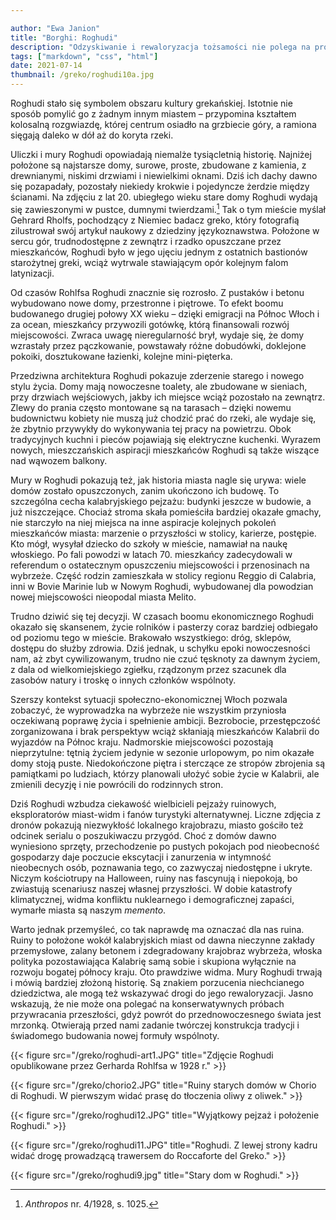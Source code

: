 ```yaml
---

author: "Ewa Janion"
title: "Borghi: Roghudi"
description: "Odzyskiwanie i rewaloryzacja tożsamości nie polega na próbach przywracania przeszłości, ale na twórczej konstrukcji tradycji i budowaniu nowej formuły wspólnoty. "
tags: ["markdown", "css", "html"]
date: 2021-07-14
thumbnail: /greko/roghudi10a.jpg
---
```


Roghudi stało się symbolem obszaru kultury grekańskiej. Istotnie nie sposób pomylić go z żadnym innym miastem – przypomina kształtem kolosalną rozgwiazdę, której centrum osiadło na grzbiecie góry, a ramiona sięgają daleko w dół aż do koryta rzeki.

Uliczki i mury Roghudi opowiadają niemalże tysiącletnią historię. Najniżej położone są najstarsze domy, surowe, proste, zbudowane z kamienia, z drewnianymi, niskimi drzwiami i niewielkimi oknami. Dziś ich dachy dawno się pozapadały, pozostały niekiedy krokwie i pojedyncze żerdzie między ścianami. Na zdjęciu z lat 20. ubiegłego wieku stare domy Roghudi wydają się zawieszonymi w pustce, dumnymi twierdzami.[^1] Tak o tym mieście myślał Gehrard Rholfs, pochodzący z Niemiec badacz greko, który fotografią zilustrował swój artykuł naukowy z dziedziny językoznawstwa. Położone w sercu gór, trudnodostępne z zewnątrz i rzadko opuszczane przez mieszkańców, Roghudi było w jego ujęciu jednym z ostatnich bastionów starożytnej greki, wciąż wytrwale stawiającym opór kolejnym falom latynizacji. 

Od czasów Rohlfsa Roghudi znacznie się rozrosło. Z pustaków i betonu wybudowano nowe domy, przestronne i piętrowe. To efekt boomu budowanego drugiej połowy XX wieku – dzięki emigracji na Północ Włoch i za ocean, mieszkańcy przywozili gotówkę, którą finansowali rozwój miejscowości. Zwraca uwagę nieregularność brył, wydaje się, że domy wzrastały przez pączkowanie, powstawały różne dobudówki, doklejone pokoiki, dosztukowane łazienki, kolejne mini-pięterka. 

Przedziwna architektura Roghudi pokazuje zderzenie starego i nowego stylu życia. Domy mają nowoczesne toalety, ale zbudowane w sieniach, przy drzwiach wejściowych, jakby ich miejsce wciąż pozostało na zewnątrz. Zlewy do prania często montowane są na tarasach – dzięki nowemu budownictwu kobiety nie muszą już chodzić prać do rzeki, ale wydaje się, że zbytnio przywykły do wykonywania tej pracy na powietrzu. Obok tradycyjnych kuchni i pieców pojawiają się elektryczne kuchenki. Wyrazem nowych, mieszczańskich aspiracji mieszkańców Roghudi są także wiszące nad wąwozem balkony.

Mury w Roghudi pokazują też, jak historia miasta nagle się urywa: wiele domów zostało opuszczonych, zanim ukończono ich budowę. To szczególna cecha kalabryjskiego pejzażu: budynki jeszcze w budowie, a już niszczejące. Chociaż stroma skała pomieściła bardziej okazałe gmachy, nie starczyło na niej miejsca na inne aspiracje kolejnych pokoleń mieszkańców miasta: marzenie o przyszłości w stolicy, karierze, postępie. Kto mógł, wysyłał dziecko do szkoły w mieście, namawiał na naukę włoskiego.  Po fali powodzi w latach 70. mieszkańcy zadecydowali w referendum o ostatecznym opuszczeniu miejscowości i przenosinach na wybrzeże. Część rodzin zamieszkała w stolicy regionu Reggio di Calabria, inni w Bovie Marinie lub w Nowym Roghudi, wybudowanej dla powodzian nowej miejscowości nieopodal miasta Melito. 

Trudno dziwić się tej decyzji. W czasach boomu ekonomicznego Roghudi okazało się skansenem, życie rolników i pasterzy coraz bardziej odbiegało od poziomu tego w mieście. Brakowało wszystkiego: dróg, sklepów, dostępu do służby zdrowia. Dziś jednak, u schyłku epoki nowoczesności nam, aż zbyt cywilizowanym, trudno nie czuć tęsknoty za dawnym życiem, z dala od wielkomiejskiego zgiełku, rządzonym przez szacunek dla zasobów natury i troskę o innych członków wspólnoty. 

Szerszy kontekst sytuacji społeczno-ekonomicznej Włoch pozwala zobaczyć, że wyprowadzka na wybrzeże nie wszystkim przyniosła oczekiwaną poprawę życia i spełnienie ambicji. Bezrobocie, przestępczość zorganizowana i brak perspektyw wciąż skłaniają mieszkańców Kalabrii do wyjazdów na Północ kraju. Nadmorskie miejscowości pozostają nieprzytulne: tętnią życiem jedynie w sezonie urlopowym, po nim okazałe domy stoją puste. Niedokończone piętra i sterczące ze stropów zbrojenia są pamiątkami po ludziach, którzy planowali ułożyć sobie życie w Kalabrii, ale zmienili decyzję i nie powrócili do rodzinnych stron.  

Dziś Roghudi wzbudza ciekawość wielbicieli pejzaży ruinowych, eksploratorów miast-widm i fanów turystyki alternatywnej. Liczne zdjęcia z dronów pokazują niezwykłość lokalnego krajobrazu, miasto gościło też odcinek serialu o poszukiwaczu przygód. Choć z domów dawno wyniesiono sprzęty, przechodzenie po pustych pokojach pod nieobecność gospodarzy daje poczucie ekscytacji i zanurzenia w intymność nieobecnych osób, poznawania tego, co zazwyczaj niedostępne i ukryte. Niczym kościotrupy na Halloween, ruiny nas fascynują i niepokoją, bo zwiastują scenariusz naszej własnej przyszłości. W dobie katastrofy klimatycznej, widma konfliktu nuklearnego i demograficznej zapaści, wymarłe miasta są naszym *memento*. 

Warto jednak przemyśleć, co tak naprawdę ma oznaczać dla nas ruina.  Ruiny to położone wokół kalabryjskich miast od dawna nieczynne zakłady przemysłowe, zalany betonem i zdegradowany krajobraz wybrzeża, włoska polityka pozostawiająca Kalabrię samą sobie i skupiona wyłącznie na rozwoju bogatej północy kraju. Oto prawdziwe widma. Mury Roghudi trwają i mówią bardziej złożoną historię. Są znakiem porzucenia niechcianego dziedzictwa, ale mogą też wskazywać drogi do jego rewaloryzacji. Jasno wskazują, że nie może ona polegać na konserwatywnych próbach przywracania przeszłości, gdyż powrót do przednowoczesnego świata jest mrzonką. Otwierają przed nami zadanie twórczej konstrukcja tradycji i świadomego budowania nowej formuły wspólnoty.

[^1]: *Anthropos* nr. 4/1928, s. 1025.

{{< figure src="/greko/roghudi-art1.JPG" title="Zdjęcie Roghudi opublikowane przez Gerharda Rohlfsa w 1928 r." >}}

{{< figure src="/greko/chorio2.JPG" title="Ruiny starych domów w Chorio di Roghudi. W pierwszym widać prasę do tłoczenia oliwy z oliwek." >}}

{{< figure src="/greko/roghudi12.JPG" title="Wyjątkowy pejzaż i położenie Roghudi." >}}

{{< figure src="/greko/roghudi11.JPG" title="Roghudi. Z lewej strony kadru widać drogę prowadzącą trawersem do Roccaforte del Greko." >}}

{{< figure src="/greko/roghudi9.jpg" title="Stary dom w Roghudi." >}}
